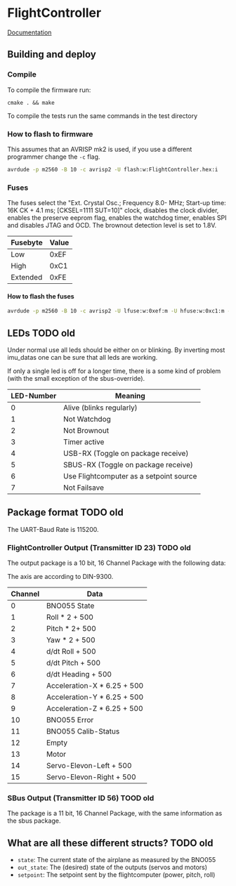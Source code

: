 # FlightController
[Documentation](https://toolboxplane.github.io/FlightControllerSoftware/)

## Building and deploy

### Compile

To compile the firmware run:

```
cmake . && make
```

To compile the tests run the same commands in the test directory

### How to flash to firmware

This assumes that an AVRISP mk2 is used, if you use a different programmer
change the ```-c``` flag.

```bash
avrdude -p m2560 -B 10 -c avrisp2 -U flash:w:FlightController.hex:i
```

### Fuses

The fuses select the "Ext. Crystal Osc.; Frequency 8.0- MHz; Start-up time: 16K CK + 4.1 ms; [CKSEL=1111 SUT=10]"
clock, disables the clock divider, enables the preserve eeprom flag, enables the watchdog timer, enables SPI and
disables
JTAG and OCD. The brownout detection level is set to 1.8V.

| Fusebyte | Value |
|--- | --- |
| Low | 0xEF |
| High | 0xC1 |
| Extended | 0xFE |

#### How to flash the fuses

```bash
avrdude -p m2560 -B 10 -c avrisp2 -U lfuse:w:0xef:m -U hfuse:w:0xc1:m -U efuse:w:0xfe:m
```

## LEDs TODO old

Under normal use all leds should be either on or blinking.
By inverting most imu_datas one can be sure that all leds are working.

If only a single led is off for a longer time, there is a some kind of problem
(with the small exception of the sbus-override).

| LED-Number | Meaning |
| --- | --- |
| 0 | Alive (blinks regularly) |
| 1 | Not Watchdog |
| 2 | Not Brownout |
| 3 | Timer active  |
| 4 | USB-RX (Toggle on package receive) |
| 5 | SBUS-RX (Toggle on package receive) |
| 6 | Use Flightcomputer as a setpoint source |
| 7 | Not Failsave |

## Package format TODO old

The UART-Baud Rate is 115200.

### FlightController Output (Transmitter ID 23) TODO old

The output package is a 10 bit, 16 Channel Package with the following data:

The axis are according to DIN-9300.

| Channel | Data |
| --- | --- |
| 0 | BNO055 State |
| 1 | Roll * 2 + 500|
| 2 | Pitch * 2+ 500 |
| 3 | Yaw * 2 + 500 |
| 4 | d/dt Roll + 500 |
| 5 | d/dt Pitch + 500 |
| 6 | d/dt Heading + 500 |
| 7 | Acceleration-X * 6.25 + 500 |
| 8 | Acceleration-Y * 6.25 + 500 |
| 9 | Acceleration-Z * 6.25 + 500 |
| 10 | BNO055 Error |
| 11 | BNO055 Calib-Status |
| 12 | Empty |
| 13 | Motor |
| 14 | Servo-Elevon-Left + 500 |
| 15 | Servo-Elevon-Right + 500|

### SBus Output (Transmitter ID 56) TOOD old

The package is a 11 bit, 16 Channel Package, with the same information as the sbus package.

## What are all these different structs? TODO old

* `state`: The current state of the airplane as measured by the BNO055
* `out_state`: The (desired) state of the outputs (servos and motors)
* `setpoint`: The setpoint sent by the flightcomputer (power, pitch, roll)

